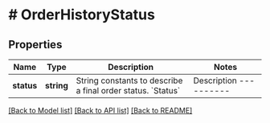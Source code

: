 # # OrderHistoryStatus

## Properties

Name | Type | Description | Notes
------------ | ------------- | ------------- | -------------
**status** | **string** | String constants to describe a final order status.  &#x60;Status&#x60;  | Description ----------|------------- rejected  | order is rejected for some reason filled    | order is fully executed cancelled  | order is cancelled |

[[Back to Model list]](../../README.md#models) [[Back to API list]](../../README.md#endpoints) [[Back to README]](../../README.md)
